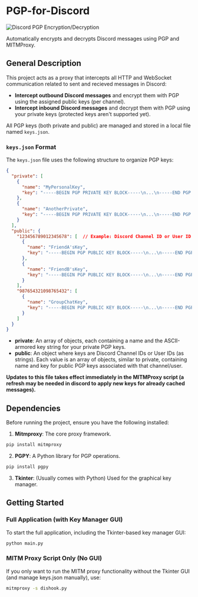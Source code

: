 # PGP-for-Discord

![Discord PGP Encryption/Decryption](https://img.shields.io/badge/Status-In%20Progress-blue)


Automatically encrypts and decrypts Discord messages using PGP and MITMProxy.

## General Description

This project acts as a proxy that intercepts all HTTP and WebSocket communication related to sent and recieved messages in Discord:

* **Intercept outbound Discord messages** and encrypt them with PGP using the assigned public keys (per channel).
* **Intercept inbound Discord messages** and decrypt them with PGP using your private keys (protected keys aren't supported yet).

All PGP keys (both private and public) are managed and stored in a local file named `keys.json`.

### `keys.json` Format

The `keys.json` file uses the following structure to organize PGP keys:

```json
{
  "private": [
    {
      "name": "MyPersonalKey",
      "key": "-----BEGIN PGP PRIVATE KEY BLOCK-----\n...\n-----END PGP PRIVATE KEY BLOCK-----"
    },
    {
      "name": "AnotherPrivate",
      "key": "-----BEGIN PGP PRIVATE KEY BLOCK-----\n...\n-----END PGP PRIVATE KEY BLOCK-----"
    }
  ],
  "public": {
    "123456789012345678": [  // Example: Discord Channel ID or User ID for public keys
      {
        "name": "FriendA'sKey",
        "key": "-----BEGIN PGP PUBLIC KEY BLOCK-----\n...\n-----END PGP PUBLIC KEY BLOCK-----"
      },
      {
        "name": "FriendB'sKey",
        "key": "-----BEGIN PGP PUBLIC KEY BLOCK-----\n...\n-----END PGP PUBLIC KEY BLOCK-----"
      }
    ],
    "987654321098765432": [
      {
        "name": "GroupChatKey",
        "key": "-----BEGIN PGP PUBLIC KEY BLOCK-----\n...\n-----END PGP PUBLIC KEY BLOCK-----"
      }
    ]
  }
}
```
* **private**: An array of objects, each containing a name and the ASCII-armored key string for your private PGP keys.
* **public**: An object where keys are Discord Channel IDs or User IDs (as strings). Each value is an array of objects, similar to private, containing name and key for public PGP keys associated with that channel/user.

**Updates to this file takes effect immediately in the MITMProxy script (a refresh may be needed in discord to apply new keys for already cached messages).**

## Dependencies
Before running the project, ensure you have the following installed:
1. **Mitmproxy**: The core proxy framework.
  ```bash
  pip install mitmproxy
  ```
2. **PGPY**: A Python library for PGP operations.
  ```bash
  pip install pgpy
  ```
3. **Tkinter**: (Usually comes with Python) Used for the graphical key manager.

## Getting Started

### Full Application (with Key Manager GUI)

To start the full application, including the Tkinter-based key manager GUI:
```bash
python main.py
```

### MITM Proxy Script Only (No GUI)
If you only want to run the MITM proxy functionality without the Tkinter GUI (and manage keys.json manually), use:
```bash
mitmproxy -s dishook.py
```
